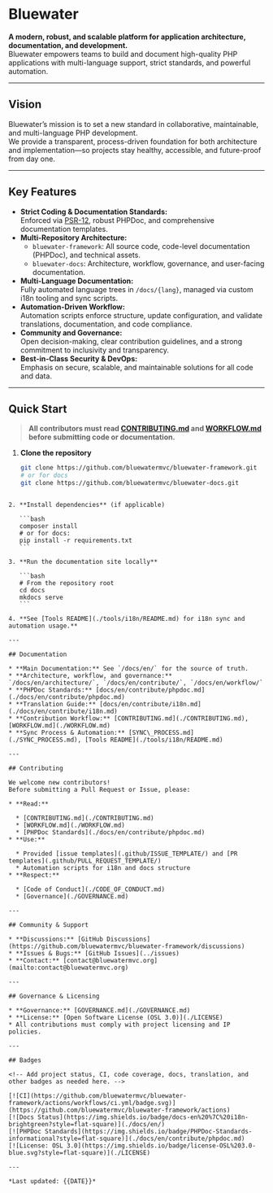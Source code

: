 # Bluewater

**A modern, robust, and scalable platform for application architecture, documentation, and development.**  
Bluewater empowers teams to build and document high-quality PHP applications with multi-language support, strict standards, and powerful automation.

---

## Vision

Bluewater’s mission is to set a new standard in collaborative, maintainable, and multi-language PHP development.  
We provide a transparent, process-driven foundation for both architecture and implementation—so projects stay healthy, accessible, and future-proof from day one.

---

## Key Features

- **Strict Coding & Documentation Standards:**  
  Enforced via [PSR-12](https://www.php-fig.org/psr/psr-12/), robust PHPDoc, and comprehensive documentation templates.
- **Multi-Repository Architecture:**  
  - `bluewater-framework`: All source code, code-level documentation (PHPDoc), and technical assets.
  - `bluewater-docs`: Architecture, workflow, governance, and user-facing documentation.
- **Multi-Language Documentation:**  
  Fully automated language trees in `/docs/{lang}`, managed via custom i18n tooling and sync scripts.
- **Automation-Driven Workflow:**  
  Automation scripts enforce structure, update configuration, and validate translations, documentation, and code compliance.
- **Community and Governance:**  
  Open decision-making, clear contribution guidelines, and a strong commitment to inclusivity and transparency.
- **Best-in-Class Security & DevOps:**  
  Emphasis on secure, scalable, and maintainable solutions for all code and data.

---

## Quick Start

> **All contributors must read [CONTRIBUTING.md](./CONTRIBUTING.md) and [WORKFLOW.md](./WORKFLOW.md) before submitting code or documentation.**

1. **Clone the repository**  
   ```bash
   git clone https://github.com/bluewatermvc/bluewater-framework.git
   # or for docs
   git clone https://github.com/bluewatermvc/bluewater-docs.git
````

2. **Install dependencies** (if applicable)

   ```bash
   composer install
   # or for docs:
   pip install -r requirements.txt
   ```

3. **Run the documentation site locally**

   ```bash
   # From the repository root
   cd docs
   mkdocs serve
   ```

4. **See [Tools README](./tools/i18n/README.md) for i18n sync and automation usage.**

---

## Documentation

* **Main Documentation:** See `/docs/en/` for the source of truth.
* **Architecture, workflow, and governance:** `/docs/en/architecture/`, `/docs/en/contribute/`, `/docs/en/workflow/`
* **PHPDoc Standards:** [docs/en/contribute/phpdoc.md](./docs/en/contribute/phpdoc.md)
* **Translation Guide:** [docs/en/contribute/i18n.md](./docs/en/contribute/i18n.md)
* **Contribution Workflow:** [CONTRIBUTING.md](./CONTRIBUTING.md), [WORKFLOW.md](./WORKFLOW.md)
* **Sync Process & Automation:** [SYNC\_PROCESS.md](./SYNC_PROCESS.md), [Tools README](./tools/i18n/README.md)

---

## Contributing

We welcome new contributors!
Before submitting a Pull Request or Issue, please:

* **Read:**

  * [CONTRIBUTING.md](./CONTRIBUTING.md)
  * [WORKFLOW.md](./WORKFLOW.md)
  * [PHPDoc Standards](./docs/en/contribute/phpdoc.md)
* **Use:**

  * Provided [issue templates](.github/ISSUE_TEMPLATE/) and [PR templates](.github/PULL_REQUEST_TEMPLATE/)
  * Automation scripts for i18n and docs structure
* **Respect:**

  * [Code of Conduct](./CODE_OF_CONDUCT.md)
  * [Governance](./GOVERNANCE.md)

---

## Community & Support

* **Discussions:** [GitHub Discussions](https://github.com/bluewatermvc/bluewater-framework/discussions)
* **Issues & Bugs:** [GitHub Issues](../issues)
* **Contact:** [contact@bluewatermvc.org](mailto:contact@bluewatermvc.org)

---

## Governance & Licensing

* **Governance:** [GOVERNANCE.md](./GOVERNANCE.md)
* **License:** [Open Software License (OSL 3.0)](./LICENSE)
* All contributions must comply with project licensing and IP policies.

---

## Badges

<!-- Add project status, CI, code coverage, docs, translation, and other badges as needed here. -->

[![CI](https://github.com/bluewatermvc/bluewater-framework/actions/workflows/ci.yml/badge.svg)](https://github.com/bluewatermvc/bluewater-framework/actions)
[![Docs Status](https://img.shields.io/badge/docs-en%20%7C%20i18n-brightgreen?style=flat-square)](./docs/en/)
[![PHPDoc Standards](https://img.shields.io/badge/PHPDoc-Standards-informational?style=flat-square)](./docs/en/contribute/phpdoc.md)
[![License: OSL 3.0](https://img.shields.io/badge/license-OSL%203.0-blue.svg?style=flat-square)](./LICENSE)

---

*Last updated: {{DATE}}*
